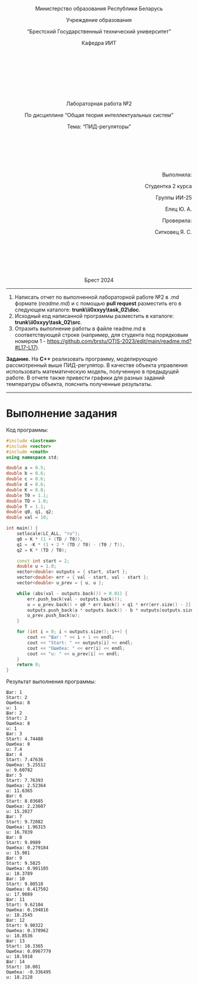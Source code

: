 <p align="center"> Министерство образования Республики Беларусь</p>
<p align="center">Учреждение образования</p>
<p align="center">“Брестский Государственный технический университет”</p>
<p align="center">Кафедра ИИТ</p>
<br><br><br><br><br><br><br>
<p align="center">Лабораторная работа №2</p>
<p align="center">По дисциплине “Общая теория интеллектуальных систем”</p>
<p align="center">Тема: “ПИД-регуляторы”</p>
<br><br><br><br><br>
<p align="right">Выполнила:</p>
<p align="right">Студентка 2 курса</p>
<p align="right">Группы ИИ-25</p>
<p align="right">Елец Ю. А.</p>
<p align="right">Проверила:</p>
<p align="right">Ситковец Я. С.</p>
<br><br><br><br><br>
<p align="center">Брест 2024</p>

---

1. Написать отчет по выполненной лабораторной работе №2 в .md формате (*readme.md*) и с помощью **pull request** разместить его в следующем каталоге: **trunk\ii0xxyy\task_02\doc**.
2. Исходный код написанной программы разместить в каталоге: **trunk\ii0xxyy\task_02\src**.
3. Отразить выполнение работы в файле readme.md в соответствующей строке (например, для студента под порядковым номером 1 - https://github.com/brstu/OTIS-2023/edit/main/readme.md?#L17-L17).

**Задание.**
На **C++** реализовать программу, моделирующую рассмотренный выше ПИД-регулятор.  В качестве объекта управления использовать математическую модель, полученную в предыдущей работе.
В отчете также привести графики для разных заданий температуры объекта, пояснить полученные результаты.

---

# Выполнение задания #

Код программы:
```C++
#include <iostream>
#include <vector>
#include <cmath>
using namespace std;

double a = 0.5;
double b = 0.6; 
double c = 0.6; 
double d = 0.6;
double K = 0.8;
double T0 = 1.1;
double TD = 1.0;
double T = 1.1;
double q0, q1, q2;
double val = 10;

int main() {
	setlocale(LC_ALL, "ru");
    q0 = K * (1 + (TD / T0)),
    q1 = -K * (1 + 2 * (TD / T0) - (T0 / T)),
    q2 = K * (TD / T0);

	const int start = 2;
	double u = 1.0; 
	vector<double> outputs = { start, start }; 
	vector<double> err = { val - start, val - start };  
	vector<double> u_prev = { u, u };

	while (abs(val - outputs.back()) > 0.01) {
		err.push_back(val - outputs.back()); 
		u = u_prev.back() + q0 * err.back() + q1 * err[err.size() - 2] + q2 * err[err.size() - 3];
		outputs.push_back(a * outputs.back() - b * outputs[outputs.size() - 2] + c * u + d * sin(u_prev.back()));
		u_prev.push_back(u);  
	}

	for (int i = 0; i < outputs.size(); i++) {
		cout << "Шаг: " << i + 1 << endl;
		cout << "Start: " << outputs[i] << endl;
		cout << "Ошибка: " << err[i] << endl;
		cout << "u: " << u_prev[i] << endl;
	}
    return 0;
}
```

Результат выполнения программы:

```
Шаг: 1
Start: 2
Ошибка: 8
u: 1
Шаг: 2
Start: 2
Ошибка: 8
u: 1
Шаг: 3
Start: 4.74488
Ошибка: 8
u: 7.4
Шаг: 4
Start: 7.47636
Ошибка: 5.25512
u: 9.60782
Шаг: 5
Start: 7.76393
Ошибка: 2.52364
u: 11.6365
Шаг: 6
Start: 8.03685
Ошибка: 2.23607
u: 15.2027
Шаг: 7
Start: 9.72082
Ошибка: 1.96315
u: 16.7839
Шаг: 8
Start: 9.0989
Ошибка: 0.279184
u: 15.981
Шаг: 9
Start: 9.5825
Ошибка: 0.901105
u: 18.3789
Шаг: 10
Start: 9.80518
Ошибка: 0.417502
u: 17.9089
Шаг: 11
Start: 9.62104
Ошибка: 0.194816
u: 18.2545
Шаг: 12
Start: 9.90322
Ошибка: 0.378962
u: 18.8536
Шаг: 13
Start: 10.3365
Ошибка: 0.0967779
u: 18.5918
Шаг: 14
Start: 10.001
Ошибка: -0.336495
u: 18.2128
```